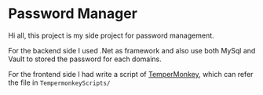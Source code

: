 # Password Manager 

Hi all, this project is my side project for password management.

For the backend side I used .Net as framework and also use both MySql and Vault to stored the password for each domains.

For the frontend side I had write a script of [TemperMonkey](https://www.tampermonkey.net/), which can refer the file in `TempermonkeyScripts/`


